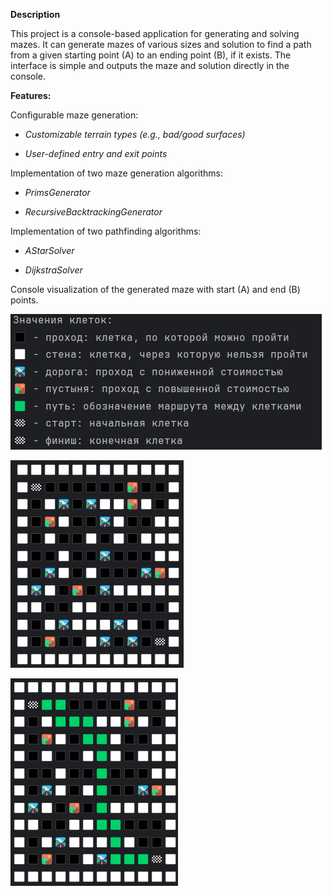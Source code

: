 **Description**

This project is a console-based application for generating and solving mazes. It can generate mazes of various sizes and solution to find a path from a given starting point (A) to an ending point (B), if it exists. The interface is simple and outputs the maze and solution directly in the console.

**Features:**

Configurable maze generation:

* *Customizable terrain types (e.g., bad/good surfaces)*

* *User-defined entry and exit points*

Implementation of two maze generation algorithms:

* *PrimsGenerator*

* *RecursiveBacktrackingGenerator*

Implementation of two pathfinding algorithms:

* *AStarSolver*

* *DijkstraSolver*

Console visualization of the generated maze with start (A) and end (B) points.

![cells](/cells.png)

![maze](/maze1.png)

![maze](/maze2.png)
